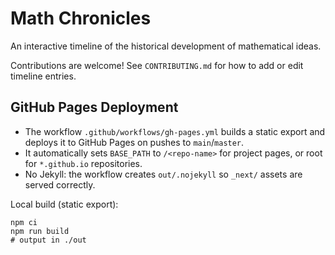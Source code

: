 # Math Chronicles

An interactive timeline of the historical development of mathematical ideas.

Contributions are welcome! See `CONTRIBUTING.md` for how to add or edit timeline entries.

## GitHub Pages Deployment

- The workflow `.github/workflows/gh-pages.yml` builds a static export and deploys it to GitHub Pages on pushes to `main`/`master`.
- It automatically sets `BASE_PATH` to `/<repo-name>` for project pages, or root for `*.github.io` repositories.
- No Jekyll: the workflow creates `out/.nojekyll` so `_next/` assets are served correctly.

Local build (static export):

```
npm ci
npm run build
# output in ./out
```
